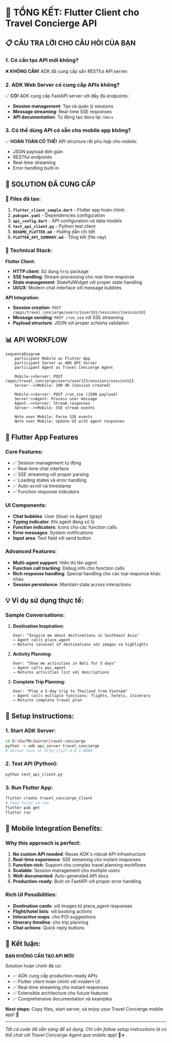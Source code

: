# 🎯 TỔNG KẾT: Flutter Client cho Travel Concierge API

## 📋 CÂU TRA LỜI CHO CÂU HỎI CỦA BẠN

### 1. **Có cần tạo API mới không?**
❌ **KHÔNG CẦN!** ADK đã cung cấp sẵn RESTful API server.

### 2. **ADK Web Server có cung cấp APIs không?**
✅ **CÓ!** ADK cung cấp FastAPI server với đầy đủ endpoints:
- **Session management**: Tạo và quản lý sessions
- **Message streaming**: Real-time SSE responses
- **API documentation**: Tự động tạo docs tại `/docs`

### 3. **Có thể dùng API có sẵn cho mobile app không?**
✅ **HOÀN TOÀN CÓ THỂ!** API structure rất phù hợp cho mobile:
- JSON payload đơn giản
- RESTful endpoints
- Real-time streaming
- Error handling built-in

## 🚀 SOLUTION ĐÃ CUNG CẤP

### 📁 **Files đã tạo:**

1. **`flutter_client_sample.dart`** - Flutter app hoàn chỉnh
2. **`pubspec.yaml`** - Dependencies configuration
3. **`api_config.dart`** - API configuration và data models
4. **`test_api_client.py`** - Python test client
5. **`README_FLUTTER.md`** - Hướng dẫn chi tiết
6. **`FLUTTER_API_SUMMARY.md`** - Tổng kết (file này)

### 🔧 **Technical Stack:**

**Flutter Client:**
- **HTTP client**: Sử dụng `http` package
- **SSE handling**: Stream processing cho real-time response
- **State management**: StatefulWidget với proper state handling
- **UI/UX**: Modern chat interface với message bubbles

**API Integration:**
- **Session creation**: `POST /apps/travel_concierge/users/{userId}/sessions/{sessionId}`
- **Message sending**: `POST /run_sse` với SSE streaming
- **Payload structure**: JSON với proper schema validation

## 📊 **API WORKFLOW**

```mermaid
sequenceDiagram
    participant Mobile as Flutter App
    participant Server as ADK API Server
    participant Agent as Travel Concierge Agent

    Mobile->>Server: POST /apps/travel_concierge/users/user123/sessions/session123
    Server-->>Mobile: 200 OK (Session created)

    Mobile->>Server: POST /run_sse (JSON payload)
    Server->>Agent: Process user message
    Agent-->>Server: Stream responses
    Server-->>Mobile: SSE stream events

    Note over Mobile: Parse SSE events
    Note over Mobile: Update UI with agent responses
```

## 🎨 **Flutter App Features**

### **Core Features:**
- ✅ Session management tự động
- ✅ Real-time chat interface
- ✅ SSE streaming với proper parsing
- ✅ Loading states và error handling
- ✅ Auto-scroll và timestamp
- ✅ Function response indicators

### **UI Components:**
- **Chat bubbles**: User (blue) vs Agent (gray)
- **Typing indicator**: Khi agent đang xử lý
- **Function indicators**: Icons cho các function calls
- **Error messages**: System notifications
- **Input area**: Text field với send button

### **Advanced Features:**
- **Multi-agent support**: Hiển thị tên agent
- **Function call tracking**: Debug info cho function calls
- **Rich response handling**: Special handling cho các loại response khác nhau
- **Session persistence**: Maintain state across interactions

## 💡 **Ví dụ sử dụng thực tế:**

### **Sample Conversations:**

1. **Destination Inspiration:**
   ```
   User: "Inspire me about destinations in Southeast Asia"
   → Agent calls place_agent
   → Returns carousel of destinations với images và highlights
   ```

2. **Activity Planning:**
   ```
   User: "Show me activities in Bali for 3 days"
   → Agent calls poi_agent
   → Returns activities list với descriptions
   ```

3. **Complete Trip Planning:**
   ```
   User: "Plan a 5-day trip to Thailand from Vietnam"
   → Agent calls multiple functions: flights, hotels, itinerary
   → Returns complete travel plan
   ```

## 🔧 **Setup Instructions:**

### **1. Start ADK Server:**
```bash
cd D:\DucTN\Source\travel-concierge
python -m adk api_server travel_concierge
# Server runs at http://127.0.0.1:8000
```

### **2. Test API (Python):**
```bash
python test_api_client.py
```

### **3. Run Flutter App:**
```bash
flutter create travel_concierge_client
# Copy files và run
flutter pub get
flutter run
```

## 📱 **Mobile Integration Benefits:**

### **Why this approach is perfect:**

1. **No custom API needed**: Reuse ADK's robust API infrastructure
2. **Real-time experience**: SSE streaming cho instant responses
3. **Function-rich**: Support cho complex travel planning workflows
4. **Scalable**: Session management cho multiple users
5. **Well-documented**: Auto-generated API docs
6. **Production-ready**: Built on FastAPI với proper error handling

### **Rich UI Possibilities:**

- **Destination cards**: với images từ place_agent responses
- **Flight/hotel lists**: với booking actions
- **Interactive maps**: cho POI suggestions
- **Itinerary timeline**: cho trip planning
- **Chat actions**: Quick reply buttons

## 🎯 **Kết luận:**

**BẠN KHÔNG CẦN TẠO API MỚI!**

Solution hoàn chỉnh đã có:
- ✅ ADK cung cấp production-ready APIs
- ✅ Flutter client hoàn chỉnh với modern UI
- ✅ Real-time streaming cho instant responses
- ✅ Extensible architecture cho future features
- ✅ Comprehensive documentation và examples

**Next steps:** Copy files, start server, và enjoy your Travel Concierge mobile app! 🚀

---

*Tất cả code đã sẵn sàng để sử dụng. Chỉ cần follow setup instructions là có thể chat với Travel Concierge Agent qua mobile app!* 📱✈️
